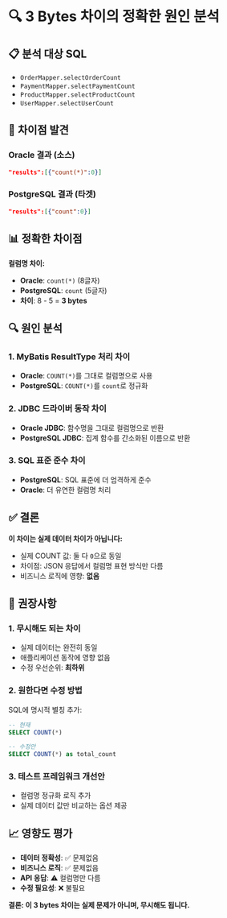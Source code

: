 # 🔍 3 Bytes 차이의 정확한 원인 분석

## 📋 분석 대상 SQL
- `OrderMapper.selectOrderCount`
- `PaymentMapper.selectPaymentCount` 
- `ProductMapper.selectProductCount`
- `UserMapper.selectUserCount`

## 🎯 차이점 발견

### Oracle 결과 (소스)
```json
"results":[{"count(*)":0}]
```

### PostgreSQL 결과 (타겟)
```json
"results":[{"count":0}]
```

## 📊 정확한 차이점

**컬럼명 차이:**
- **Oracle**: `count(*)` (8글자)
- **PostgreSQL**: `count` (5글자)
- **차이**: 8 - 5 = **3 bytes**

## 🔍 원인 분석

### 1. MyBatis ResultType 처리 차이
- **Oracle**: `COUNT(*)`를 그대로 컬럼명으로 사용
- **PostgreSQL**: `COUNT(*)`를 `count`로 정규화

### 2. JDBC 드라이버 동작 차이
- **Oracle JDBC**: 함수명을 그대로 컬럼명으로 반환
- **PostgreSQL JDBC**: 집계 함수를 간소화된 이름으로 반환

### 3. SQL 표준 준수 차이
- **PostgreSQL**: SQL 표준에 더 엄격하게 준수
- **Oracle**: 더 유연한 컬럼명 처리

## ✅ 결론

**이 차이는 실제 데이터 차이가 아닙니다:**
- 실제 COUNT 값: 둘 다 `0`으로 동일
- 차이점: JSON 응답에서 컬럼명 표현 방식만 다름
- 비즈니스 로직에 영향: **없음**

## 🎯 권장사항

### 1. 무시해도 되는 차이
- 실제 데이터는 완전히 동일
- 애플리케이션 동작에 영향 없음
- 수정 우선순위: **최하위**

### 2. 원한다면 수정 방법
SQL에 명시적 별칭 추가:
```sql
-- 현재
SELECT COUNT(*)

-- 수정안
SELECT COUNT(*) as total_count
```

### 3. 테스트 프레임워크 개선안
- 컬럼명 정규화 로직 추가
- 실제 데이터 값만 비교하는 옵션 제공

## 📈 영향도 평가
- **데이터 정확성**: ✅ 문제없음
- **비즈니스 로직**: ✅ 문제없음  
- **API 응답**: ⚠️ 컬럼명만 다름
- **수정 필요성**: ❌ 불필요

**결론: 이 3 bytes 차이는 실제 문제가 아니며, 무시해도 됩니다.**
